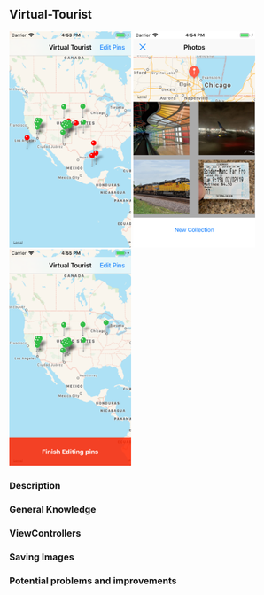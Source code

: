 ## Virtual-Tourist

<div>
  <img src="./readmePic/v1.png" alt="pic" width="220">
  <img src="./readmePic/v2.png" alt="pic" width="220">
  <img src="./readmePic/v3.png" alt="pic" width="220">
</div>

### Description

### General Knowledge

### ViewControllers


### Saving Images


### Potential problems and improvements
